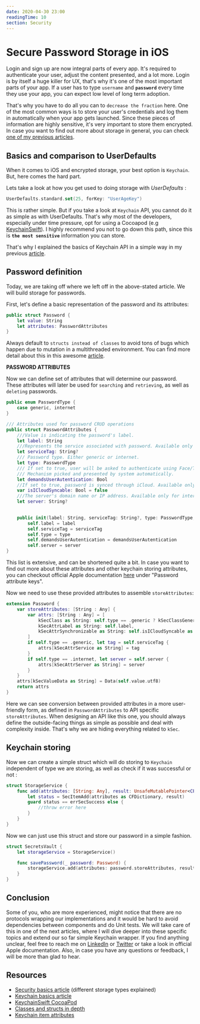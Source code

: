 ```yaml
---
date: 2020-04-30 23:00
readingTime: 10
section: Security
---
```


# Secure Password Storage in iOS

Login and sign up are now integral parts of every app. It's required to authenticate your user, adjust the content presented, and a lot more. Login is by itself a huge killer for UX, that's why it's one of the most important parts of your app. If a user has to type `username` and **`password`** every time they use your app, you can expect low level of long term adoption.

That's why you have to do all you can to `decrease the fraction` here. One of the most common ways is to store your user's credentials and log them in automatically when your app gets launched. Since these pieces of information are highly sensitive, it's very important to store them encrypted. In case you want to find out more about storage in general, you can check [one of my previous articles](https://caterpillardev.com/posts/SecureDevelopementBasics/).

## Basics and comparison to UserDefaults

When it comes to iOS and encrypted storage, your best option is `Keychain`. But, here comes the hard part.

Lets take a look at how you get used to doing storage with _UserDefaults_ :

```swift
UserDefaults.standard.set(25, forKey: "UserAgeKey")
```

This is rather simple. But if you take a look at `Keychain` API, you cannot do it as simple as with UserDefaults. That's why most of the developers, especially under time pressure, opt for using a Cocoapod (e.g [KeychainSwift](https://cocoapods.org/pods/KeychainSwift)).
I highly recommend you not to go down this path, since this is **`the most sensitive`** information you can store.

That's why I explained the basics of Keychain API in a simple way in my previous [article](https://caterpillardev.com/posts/Keychain%20Module%20introduction/).

##  Password definition

Today, we are taking off where we left off in the above-stated article. We will build storage for passwords.

First, let's define a basic representation of the password and its attributes:

```swift
public struct Password {
    let value: String
    let attributes: PasswordAttributes
}
```

Always default to `structs instead of classes` to avoid tons of bugs which happen due to mutation in a multithreaded environment. You can find more detail about this in this awesome [article](https://www.avanderlee.com/swift/struct-class-differences/).  

**PASSWORD ATTRIBUTES**

Now we can define set of attributes that will determine our password. These attributes will later be used for `searching` and `retrieving`, as well as `deleting` passwords.

```swift
public enum PasswordType {
    case generic, internet
}

/// Attributes used for password CRUD operations
public struct PasswordAttributes {
    ///Value is indicating the password's label.
    let label: String
    ///Represents the service associated with password. Available only for generic password.
    let serviceTag: String?
    /// Password type. Either generic or internet.
    let type: PasswordType
    /// If set to true, user will be asked to authenticate using Face/Touch ID.
    /// Mechanism picked and presented by system automatically.
    let demandsUserAutentication: Bool
    //If set to true, password is synced through iCloud. Available only for generic password
    var isICloudSyncable: Bool = false
    ///The server's domain name or IP address. Available only for internet password.
    let server: String?

        
    public init(label: String, serviceTag: String?, type: PasswordType, demandsUserAutentication: Bool, server: String?) {
        self.label = label
        self.serviceTag = serviceTag
        self.type = type
        self.demandsUserAutentication = demandsUserAutentication
        self.server = server
}
```

This list is extensive, and can be shortened quite a bit. In case you want to find out more about these attributes and other keychain storing attributes, you can checkout official Apple documentation [here](https://developer.apple.com/documentation/security/keychain_services/keychain_items/item_attribute_keys_and_values#1679100) under "Password attribute keys".

Now we need to use these provided attributes to assemble `storeAttributes`:

```swift
extension Password {
    var storeAttributes: [String : Any] {
        var attrs: [String : Any] = [
            kSecClass as String: self.type == .generic ? kSecClassGenericPassword : kSecClassInternetPassword,
            kSecAttrLabel as String: self.label,
            kSecAttrSynchronizable as String: self.isICloudSyncable as CFBoolean
        ]
        if self.type == .generic, let tag = self.serviceTag {
            attrs[kSecAttrService as String] = tag
        }
        if self.type == .internet, let server = self.server {
            attrs[kSecAttrServer as String] = server
        }
    }
    attrs[kSecValueData as String] = Data(self.value.utf8)
    return attrs
}

```

Here we can see conversion between provided attributes in a more user-friendly form, as defined in `PasswordAttributes` to API specific `storeAttributes`. When designing an API like this one, you should always define the outside-facing things as simple as possible and deal with complexity inside. That's why we are hiding everything related to `kSec`.

## Keychain storing

Now we can create a simple struct which will do storing to `Keychain` independent of type we are storing, as well as check if it was successful or not :

```swift
struct StorageService {
    func add(attributes: [String: Any], result: UnsafeMutablePointer<CFTypeRef?>?) throws {
        let status = SecItemAdd(attributes as CFDictionary, result)
        guard status == errSecSuccess else {
            //throw error here
        }
    }
}
```

Now we can just use this struct and store our password in a simple fashion.

```swift
struct SecretsVault {
    let storageService = StorageService()

    func savePassword(_ password: Password) {
        storageService.add(attributes: password.storeAttributes, result: nil)
    }
}
```

## Conclusion

Some of you, who are more experienced, might notice that there are no protocols wrapping our implementations and it would be hard to avoid dependencies between components and do Unit tests. We will take care of this in one of the next articles, where I will dive deeper into these specific topics and extend our so far simple Keychain wrapper. If you find anything unclear, feel free to reach me on [LinkedIn](https://www.linkedin.com/in/nikolamatijevic) or [Twitter](https://twitter.com/nmatijevic1) or take a look in official Apple documentation. Also, in case you have any questions or feedback, I will be more than glad to hear.



## Resources

- [Security basics article](https://caterpillardev.com/posts/SecureDevelopementBasics/)  (different storage types explained) 
- [Keychain basics article](https://caterpillardev.com/posts/Keychain%20Module%20introduction/)
- [KeychainSwift CocoaPod](https://cocoapods.org/pods/KeychainSwift)
- [Classes and structs in depth](https://www.avanderlee.com/swift/struct-class-differences/)
- [Keychain item attributes](https://developer.apple.com/documentation/security/keychain_services/keychain_items/item_attribute_keys_and_values#1679100)